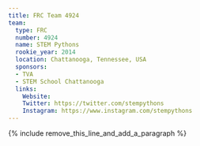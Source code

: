 ```yaml
---
title: FRC Team 4924
team:
  type: FRC
  number: 4924
  name: STEM Pythons
  rookie_year: 2014
  location: Chattanooga, Tennessee, USA
  sponsors:
  - TVA
  - STEM School Chattanooga
  links:
    Website:
    Twitter: https://twitter.com/stempythons
    Instagram: https://www.instagram.com/stempythons
---
```


{% include remove_this_line_and_add_a_paragraph %}